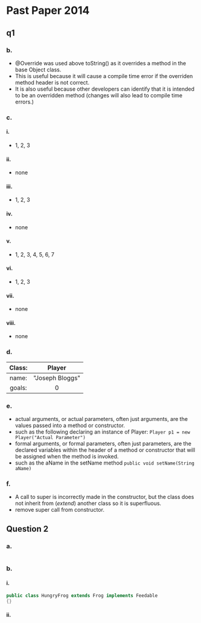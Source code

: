 # Past Paper 2014

## q1

### b.

- @Override was used above toString() as it overrides a method in the base Object class.
- This is useful because it will cause a compile time error if the overriden method header is not correct.
- It is also useful because other developers can identify that it is intended to be an overridden method (changes will
  also lead to compile time errors.)

### c.

#### i.

- 1, 2, 3

#### ii.

- none

#### iii.

- 1, 2, 3

#### iv.

- none

#### v.

- 1, 2, 3, 4, 5, 6, 7

#### vi.

- 1, 2, 3

#### vii.

- none

#### viii.

- none

### d.

| Class: |     Player      |
|:------:|:---------------:|
| name:  | "Joseph Bloggs" |
| goals: |        0        |

### e.

- actual arguments, or actual parameters, often just arguments, are the values passed into a method or constructor.
- such as the following declaring an instance of Player: `Player p1 = new Player("Actual Parameter")`
- formal arguments, or formal parameters, often just parameters, are the declared variables within the header of a method or constructor that will be assigned when the method is invoked.
- such as the aName in the setName method `public void setName(String aName)`

### f.

- A call to super is incorrectly made in the constructor, but the class does not inherit from (*extend*) another class so it is superfluous.
- remove super call from constructor.


## Question 2

### a.

```java

```

### b.

#### i.

```java
public class HungryFrog extends Frog implements Feedable
{}
```

#### ii.